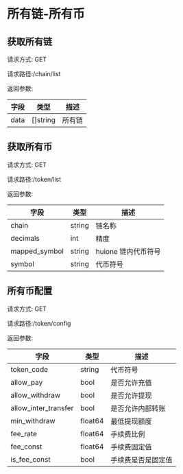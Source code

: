 # 所有链-所有币

## 获取所有链

请求方式: GET

请求路径:/chain/list

返回参数:

| **字段** | **类型** | **描述** |
| -------- | -------- | -------- |
| data     | []string | 所有链   |

## 获取所有币

请求方式: GET

请求路径:/token/list

返回参数:

| **字段**      | **类型** | **描述**            |
| ------------- | -------- | ------------------- |
| chain         | string   | 链名称              |
| decimals      | int      | 精度                |
| mapped_symbol | string   | huione 链内代币符号 |
| symbol        | string   | 代币符号            |

## 所有币配置

请求方式: GET

请求路径:/token/config

返回参数:

| **字段**             | **类型** | **描述**           |
| -------------------- | -------- | ------------------ |
| token_code           | string   | 代币符号           |
| allow_pay            | bool     | 是否允许充值       |
| allow_withdraw       | bool     | 是否允许提现       |
| allow_inter_transfer | bool     | 是否允许内部转账   |
| min_withdraw         | float64  | 最低提现额度       |
| fee_rate             | float64  | 手续费比例         |
| fee_const            | float64  | 手续费固定值       |
| is_fee_const         | bool     | 手续费是否是固定值 |
